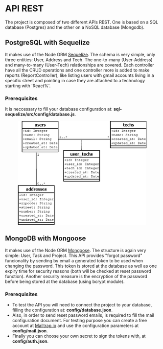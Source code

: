 # API REST
The project is composed of two different APIs REST. One is based on a SQL database (Postgres) and the other on a NoSQL database (Mongodb).

## PostgreSQL with Sequelize
It makes use of the Node ORM [Sequelize](https://sequelize.org/). The schema is very simple, only three entities: User, Address and Tech. The one-to-many (User-Address) and many-to-many (User-Tech) relationships are covered. Each controller have all the CRUD operations and one controller more is added to make reports (ReportController), like listing users with gmail accounts living in a specific street and pointing in case they are attached to a technology starting with 'React%'.

### Prerequisites
It is neccessary to fill your database configuration at: **sql-sequelize/src/config/database.js**.

<p align="center">
<img src="https://github.com/GuilleAngulo/api-rest/blob/master/sql-sequelize/img/diagram.png" width="420">
</p>

## MongoDB with Mongoose
It makes use of the Node ORM [Mongoose](https://mongoosejs.com/). The structure is again very simple: User, Task and Project. This API provides "forgot password" funcionality by sending by email a generated token to be used when changing the password. This token is stored at the database as well as one expiry time for security reasons (both will be checked at reset password function). Another security measure is the encryption of the password before being stored at the database (using bcrypt module). 

### Prerequisites
- To test the API you will need to connect the project to your database, filling the configuration at: **config/database.json**. 
- Also, in order to send reset password emails, is required to fill the mail configuration document. For testing purpose you can create a free account at [Mailtrap.io](https://mailtrap.io/) and use the configuration parameters at **config/mail.json**. 
- Finally you can choose your own secret to sign the tokens with, at **config/auth.json**.
